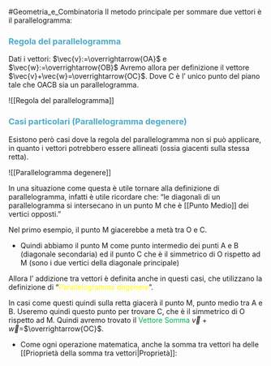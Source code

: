 #Geometria_e_Combinatoria 
Il metodo principale per sommare due vettori è il parallelogramma:

### <font color="#4bacc6">Regola del parallelogramma</font>

Dati i vettori: $\vec{v}:=\overrightarrow{OA}$ e $\vec{w}:=\overrightarrow{OB}$
Avremo allora per definizione il vettore $\vec{v}+\vec{w}=\overrightarrow{OC}$.
Dove C è l’ unico punto del piano tale che OACB sia un parallelogramma.

![[Regola del parallelogramma]]

### <font color="#4bacc6">Casi particolari (Parallelogramma degenere)</font> 

Esistono però casi dove la regola del parallelogramma non si può applicare, in quanto i vettori potrebbero essere allineati (ossia giacenti sulla stessa retta).

![[Parallelogramma degenere]]

In una situazione come questa è utile tornare alla definizione di parallelogramma, infatti
è utile ricordare che: 
“le diagonali di un parallelogramma si intersecano in un punto M che è [[Punto Medio]] dei vertici opposti.”

Nel primo esempio, il punto M giacerebbe a metà tra O e C.
- Quindi abbiamo il punto M come punto intermedio dei punti A e B (diagonale secondaria)
  ed il punto C che è il simmetrico di O rispetto ad M (sono i due vertici della diagonale principale)

Allora l’ addizione tra vettori è definita anche in questi casi, che utilizzano la definizione di
“<font color="#ffff00">Parallelogramma degenere</font>”.

In casi come questi quindi sulla retta giacerà il punto M, punto medio tra A e B.
Useremo quindi questo punto per trovare C, che è il simmetrico di O rispetto ad M.
Quindi avremo trovato il <font color="#00b050">Vettore Somma</font> $\vec{v}+\vec{w}$=$\overrightarrow{OC}$.


- Come ogni operazione matematica, anche la somma tra vettori ha delle [[Prioprietà della somma tra vettori|Proprietà]]:

